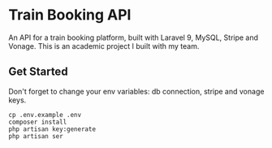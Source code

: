 # Train Booking API

An API for a train booking platform, built with Laravel 9, MySQL, Stripe and Vonage. This is an academic project I built with my team.
 
## Get Started
Don't forget to change your env variables: db connection, stripe and vonage keys.
```
cp .env.example .env
composer install
php artisan key:generate
php artisan ser
```

